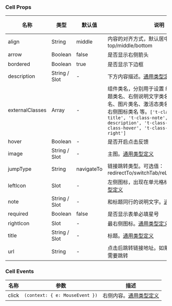 ### Cell Props

| 名称            | 类型          | 默认值     | 说明                                                                                                                                                                                                                                                                             | 必传 |
| --------------- | ------------- | ---------- | -------------------------------------------------------------------------------------------------------------------------------------------------------------------------------------------------------------------------------------------------------------------------------- | ---- |
| align           | String        | middle     | 内容的对齐方式，默认居中对齐。可选值：top/middle/bottom                                                                                                                                                                                                                          | N    |
| arrow           | Boolean       | false      | 是否显示右侧箭头                                                                                                                                                                                                                                                                 | N    |
| bordered        | Boolean       | true       | 是否显示下边框                                                                                                                                                                                                                                                                   | N    |
| description     | String / Slot | -          | 下方内容描述。[通用类型定义](https://github.com/Tencent/tdesign-miniprogram/blob/develop/src/common/common.ts)                                                                                                                                                              | N    |
| externalClasses | Array         | -          | 组件类名，分别用于设置 组件外层类名、标题类名、右侧说明文字类名、下方描述内容类名、图片类名、激活态类名、左侧图标类名、右侧图标类名 等。`['t-class', 't-class-title', 't-class-note', 't-class-description', 't-class-thumb', 't-class-hover', 't-class-left', 't-class-right']` | N    |
| hover           | Boolean       | -          | 是否开启点击反馈                                                                                                                                                                                                                                                                 | N    |
| image           | String / Slot | -          | 主图。[通用类型定义](https://github.com/Tencent/tdesign-miniprogram/blob/develop/src/common/common.ts)                                                                                                                                                                      | N    |
| jumpType        | String        | navigateTo | 链接跳转类型。可选值：redirectTo/switchTab/reLaunch/navigateTo                                                                                                                                                                                                                   | N    |
| leftIcon        | Slot          | -          | 左侧图标，出现在单元格标题的左侧。[通用类型定义](https://github.com/Tencent/tdesign-miniprogram/blob/develop/src/common/common.ts)                                                                                                                                          | N    |
| note            | String / Slot | -          | 和标题同行的说明文字。[通用类型定义](https://github.com/Tencent/tdesign-miniprogram/blob/develop/src/common/common.ts)                                                                                                                                                      | N    |
| required        | Boolean       | false      | 是否显示表单必填星号                                                                                                                                                                                                                                                             | N    |
| rightIcon       | Slot          | -          | 最右侧图标。[通用类型定义](https://github.com/Tencent/tdesign-miniprogram/blob/develop/src/common/common.ts)                                                                                                                                                                | N    |
| title           | String / Slot | -          | 标题。[通用类型定义](https://github.com/Tencent/tdesign-miniprogram/blob/develop/src/common/common.ts)                                                                                                                                                                      | N    |
| url             | String        | -          | 点击后跳转链接地址。如果值为空，则表示不需要跳转                                                                                                                                                                                                                                 | N    |

### Cell Events

| 名称  | 参数                           | 描述                                                                                                            |
| ----- | ------------------------------ | --------------------------------------------------------------------------------------------------------------- |
| click | `(context: { e: MouseEvent })` | 右侧内容。[通用类型定义](https://github.com/Tencent/tdesign-miniprogram/blob/develop/src/common/common.ts) |
